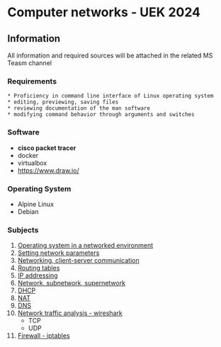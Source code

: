 # Computer networks - UEK 2024

## Information

All information and required sources will be attached in the related MS Teasm channel 

### Requirements

    * Proficiency in command line interface of Linux operating system
    * editing, previewing, saving files
    * reviewing documentation of the man software
    * modifying command behavior through arguments and switches

### Software

  * **cisco packet tracer**
  * docker
  * virtualbox
  * https://www.draw.io/


### Operating System

 * Alpine Linux
 * Debian

### Subjects

1. [Operating system in a networked environment](01-os-network/os.md)
2. [Setting network parameters](02-cwiczenia/network-properties.md)
3. [Networking, client-server communication](#)
4. [Routing tables](#)
5. [IP addressing](#)
6. [Network, subnetwork, supernetwork](#)
7. [DHCP](#)
8. [NAT](#)
9. [DNS](#)
10. [Network traffic analysis - wireshark](#)
    * TCP
    * UDP
11. [Firewall - iptables](#)

